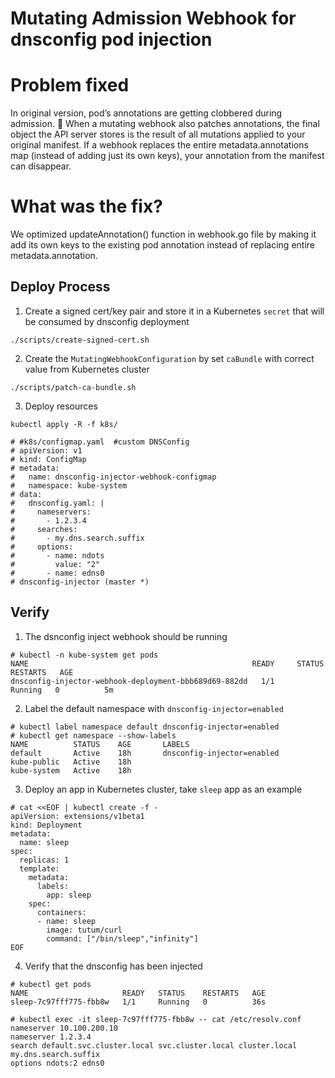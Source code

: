 # Mutating Admission Webhook for dnsconfig pod injection

# Problem fixed 

In original version, pod’s annotations are getting clobbered during admission. 🙂
When a mutating webhook also patches annotations, the final object the API server stores is the result of all mutations applied to your original manifest. If a webhook replaces the entire metadata.annotations map (instead of adding just its own keys), your annotation from the manifest can disappear.

# What was the fix?

We optimized updateAnnotation() function in webhook.go file by making it add its own keys to the existing pod annotation instead of replacing entire metadata.annotation.


## Deploy Process

1. Create a signed cert/key pair and store it in a Kubernetes `secret` that will be consumed by dnsconfig deployment

```
./scripts/create-signed-cert.sh
```

2. Create the `MutatingWebhookConfiguration` by set `caBundle` with correct value from Kubernetes cluster

```
./scripts/patch-ca-bundle.sh
```

3. Deploy resources

```
kubectl apply -R -f k8s/

# #k8s/configmap.yaml  #custom DNSConfig
# apiVersion: v1
# kind: ConfigMap
# metadata:
#   name: dnsconfig-injector-webhook-configmap
#   namespace: kube-system
# data:
#   dnsconfig.yaml: |
#     nameservers:
#       - 1.2.3.4
#     searches:
#       - my.dns.search.suffix
#     options:
#       - name: ndots
#         value: "2"
#       - name: edns0
# dnsconfig-injector (master *)
```

## Verify

1. The dsnconfig inject webhook should be running
```
# kubectl -n kube-system get pods
NAME                                                  READY     STATUS    RESTARTS   AGE
dnsconfig-injector-webhook-deployment-bbb689d69-882dd   1/1       Running   0          5m
```

2. Label the default namespace with `dnsconfig-injector=enabled`
```
# kubectl label namespace default dnsconfig-injector=enabled
# kubectl get namespace --show-labels
NAME          STATUS    AGE       LABELS
default       Active    18h       dnsconfig-injector=enabled
kube-public   Active    18h
kube-system   Active    18h
```

3. Deploy an app in Kubernetes cluster, take `sleep` app as an example
```
# cat <<EOF | kubectl create -f -
apiVersion: extensions/v1beta1
kind: Deployment
metadata:
  name: sleep
spec:
  replicas: 1
  template:
    metadata:
      labels:
        app: sleep
    spec:
      containers:
      - name: sleep
        image: tutum/curl
        command: ["/bin/sleep","infinity"]
EOF
```

4. Verify that the dnsconfig has been injected
```
# kubectl get pods
NAME                     READY   STATUS    RESTARTS   AGE
sleep-7c97fff775-fbb8w   1/1     Running   0          36s

# kubectl exec -it sleep-7c97fff775-fbb8w -- cat /etc/resolv.conf
nameserver 10.100.200.10
nameserver 1.2.3.4
search default.svc.cluster.local svc.cluster.local cluster.local my.dns.search.suffix
options ndots:2 edns0
```
